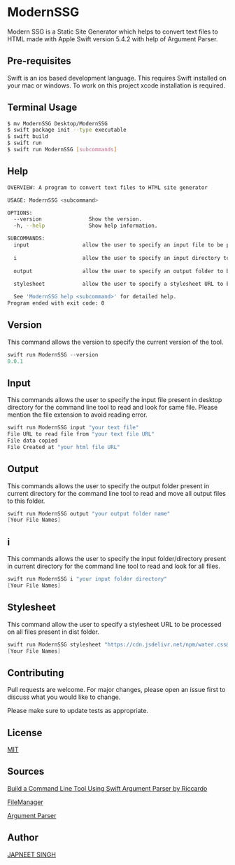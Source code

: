 # ModernSSG
 Modern SSG is a Static Site Generator which helps to convert text files to HTML made with Apple Swift version 5.4.2 with help of Argument Parser.

## Pre-requisites
Swift is an ios based development language. This requires Swift installed on your mac or windows. To work on this project xcode installation is required.

## Terminal Usage
```bash
$ mv ModernSSG Desktop/ModernSSG
$ swift package init --type executable
$ swift build
$ swift run
$ swift run ModernSSG [subcommands]
```

## Help
```bash
OVERVIEW: A program to convert text files to HTML site generator

USAGE: ModernSSG <subcommand>

OPTIONS:
  --version               Show the version.
  -h, --help              Show help information.

SUBCOMMANDS:
  input                 allow the user to specify an input file to be processed
  
  i                     allow the user to specify an input directory to be processed on all files
  
  output                allow the user to specify an output folder to be processed on all files
  
  stylesheet            allow the user to specify a stylesheet URL to be processed on all files

  See 'ModernSSG help <subcommand>' for detailed help.
Program ended with exit code: 0
```

## Version
This command allows the version to specify the current version of the tool.

```swift
swift run ModernSSG --version
0.0.1
```

## Input
This commands allows the user to specify the input file present in desktop directory for the command line tool to read and look for same file. Please mention the file extension to avoid reading error.

```swift
swift run ModernSSG input "your text file"
File URL to read file from "your text file URL"
File data copied
File Created at "your html file URL"
```

## Output
This commands allows the user to specify the output folder present in current directory for the command line tool to read and move all output files to this folder.

```swift
swift run ModernSSG output "your output folder name"
[Your File Names]
```

## i
This commands allows the user to specify the input folder/directory present in current directory for the command line tool to read and look for all files. 

```swift
swift run ModernSSG i "your input folder directory" 
[Your File Names]
```
## Stylesheet
This command allow the user to specify a stylesheet URL to be processed on all files present in dist folder.

```swift
swift run ModernSSG stylesheet "https://cdn.jsdelivr.net/npm/water.css@2/out/water.css"
[Your File Names]
```

## Contributing
Pull requests are welcome. For major changes, please open an issue first to discuss what you would like to change.

Please make sure to update tests as appropriate.

## License
[MIT](https://choosealicense.com/licenses/mit/)

## Sources
[Build a Command Line Tool Using Swift Argument Parser by Riccardo](https://betterprogramming.pub/build-a-command-line-tool-using-swift-argument-parser-f7d9443b785)

[FileManager](https://developer.apple.com/documentation/foundation/filemanager/)

[Argument Parser](https://github.com/apple/swift-argument-parser)

## Author
[JAPNEET SINGH](https://github.com/japneetsingh035)
